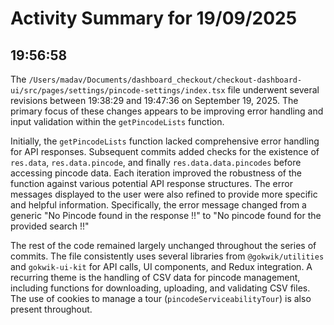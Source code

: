 # Activity Summary for 19/09/2025

## 19:56:58
The `/Users/madav/Documents/dashboard_checkout/checkout-dashboard-ui/src/pages/settings/pincode-settings/index.tsx` file underwent several revisions between 19:38:29 and 19:47:36 on September 19, 2025.  The primary focus of these changes appears to be improving error handling and input validation within the `getPincodeLists` function.

Initially, the `getPincodeLists` function lacked comprehensive error handling for API responses.  Subsequent commits added checks for the existence of `res.data`, `res.data.pincode`, and finally `res.data.data.pincodes` before accessing pincode data.  Each iteration improved the robustness of the function against various potential API response structures.  The error messages displayed to the user were also refined to provide more specific and helpful information.  Specifically, the error message changed from a generic "No Pincode found in the response !!" to "No pincode found for the provided search !!"


The rest of the code remained largely unchanged throughout the series of commits. The file consistently uses several libraries from `@gokwik/utilities` and `gokwik-ui-kit` for API calls, UI components, and Redux integration.  A recurring theme is the handling of CSV data for pincode management, including functions for downloading, uploading, and validating CSV files.  The use of cookies to manage a tour (`pincodeServiceabilityTour`) is also present throughout.
